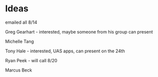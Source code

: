 # Ideas

emailed all 8/14

Greg Gearhart - interested, maybe someone from his group can present

Michelle Tang

Tony Hale - interested, UAS apps, can present on the 24th

Ryan Peek - will call 8/20

Marcus Beck